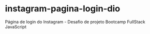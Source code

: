 # instagram-pagina-login-dio
 Página de login do Instagram - Desafio de projeto Bootcamp FullStack JavaScript
